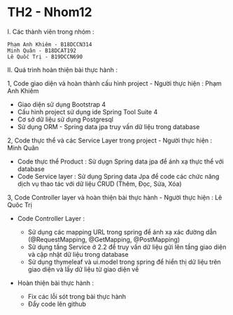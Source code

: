 # TH2 - Nhom12
I. Các thành viên trong nhóm :

    Phạm Anh Khiêm - B18DCCN314
    Minh Quân - B18DCAT192
    Lê Quốc Trị - B19DCCN690

II. Quá trình hoàn thiện bài thực hành :

1, Code giao diện và hoàn thành cấu hình project - Người thực hiện : Phạm Anh Khiêm

  - Giao diện sử dụng Bootstrap 4 
  - Cấu hình project sử dụng ide Spring Tool Suite 4 
  - Cơ sở dữ liệu sử dụng Postgresql
  - Sử dụng ORM - Spring data jpa truy vấn dữ liệu trong database

2, Code thực thể và các Service Layer trong project - Người thực hiện : Minh Quân

  - Code thực thể Product : Sử dụgn Spring data jpa để ánh xạ thực thể với database
  - Code Service layer : Sử dụng Spring data Jpa để code các chức năng dịch vụ thao tác với dữ liệu CRUD (Thêm, Đọc, Sửa, Xóa)

3, Code Controller layer và hoàn thiện bài thực hành - Người thực hiện : Lê Quôc Trị

  - Code Controller Layer : 
    + Sử dụng các mapping URL trong spring để ánh xạ xác đường dẫn (@RequestMapping, @GetMapping, @PostMapping)
    + Sử dụng tầng Service ở 2.2 để truy vấn dữ liệu gửi lên tầng giao diện và cập nhật dữ liệu trong database
    + Sử dụng thymeleaf và ui.model trong spring để hiển thị dữ liệu trên giao diện và lấy dữ liệu từ giao diện về
  
  - Hoàn thiện bài thực hành :
    + Fix các lỗi sót trong bài thực hành
    + Đẩy code lên github 
